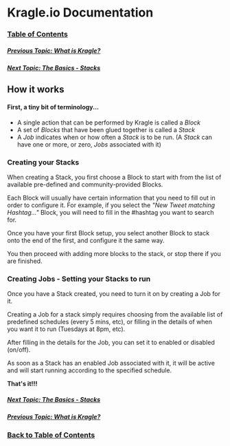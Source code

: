 # Kragle.io Documentation

### [Table of Contents](./README.md)

##### [Previous Topic: What is Kragle?](./What_is_Kragle.md)

##### [Next Topic: The Basics - Stacks](./The_Basics/Stacks.md)

## How it works

#### First, a tiny bit of terminology...

- A single action that can be performed by Kragle is called a *Block*
- A set of *Blocks* that have been glued together is called a *Stack*
- A *Job* indicates when or how often a *Stack* is to be run. (A *Stack* can have one or more, or zero, *Jobs* associated with it)

### Creating your Stacks

When creating a Stack, you first choose a Block to start with from the list of available pre-defined and community-provided Blocks.

Each Block will usually have certain information that you need to fill out in order to configure it. For example, if you
select the *"New Tweet matching Hashtag..."* Block, you will need to fill in the #hashtag you want to search for.

Once you have your first Block setup, you select another Block to stack onto the end of the first, and configure it the same way.

You then proceed with adding more blocks to the stack, or stop there if you are finished.

### Creating Jobs - Setting your Stacks to run

Once you have a Stack created, you need to turn it on by creating a Job for it.

Creating a Job for a stack simply requires choosing from the available list of predefined schedules (every 5 mins, etc), or
filling in the details of when you want it to run (Tuesdays at 8pm, etc).

After filling in the details for the Job, you can set it to enabled or disabled (on/off).

As soon as a Stack has an enabled Job associated with it, it will be active and will start running according to the specified schedule.

**That's it!!!**

##### [Next Topic: The Basics - Stacks](./The_Basics/Stacks.md)

##### [Previous Topic: What is Kragle?](./What_is_Kragle.md)

### [Back to Table of Contents](./README.md)

